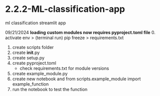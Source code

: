 # 2.2.2-ML-classification-app
 ml classification streamlit app

 09/21/2024
 **loading custom modules now requires pyproject.toml file**
 0. activate env > (terminal run) pip freeze > requirements.txt
 1. create scripts folder
 2. create __init__.py
 3. create setup.py
 4. create pyproject.toml
    - check requirements.txt for module versions
5. create example_module.py
6. create new notebook and from scripts.example_module import example_function
7. run the notebook to test the function